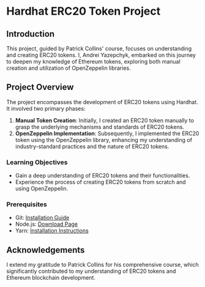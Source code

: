 # Hardhat ERC20 Token Project

## Introduction

This project, guided by Patrick Collins' course, focuses on understanding and creating ERC20 tokens. I, Andrei Yazepchyk, embarked on this journey to deepen my knowledge of Ethereum tokens, exploring both manual creation and utilization of OpenZeppelin libraries.

## Project Overview

The project encompasses the development of ERC20 tokens using Hardhat. It involved two primary phases:

1. **Manual Token Creation**: Initially, I created an ERC20 token manually to grasp the underlying mechanisms and standards of ERC20 tokens.
2. **OpenZeppelin Implementation**: Subsequently, I implemented the ERC20 token using the OpenZeppelin library, enhancing my understanding of industry-standard practices and the nature of ERC20 tokens.

### Learning Objectives

- Gain a deep understanding of ERC20 tokens and their functionalities.
- Experience the process of creating ERC20 tokens from scratch and using OpenZeppelin.

### Prerequisites

- Git: [Installation Guide](https://git-scm.com/book/en/v2/Getting-Started-Installing-Git)
- Node.js: [Download Page](https://nodejs.org/en/download/)
- Yarn: [Installation Instructions](https://classic.yarnpkg.com/lang/en/docs/install/)

## Acknowledgements

I extend my gratitude to Patrick Collins for his comprehensive course, which significantly contributed to my understanding of ERC20 tokens and Ethereum blockchain development.
